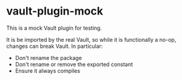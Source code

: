 # vault-plugin-mock

This is a mock Vault plugin for testing. 

It is be imported by the real Vault, so while it is functionally a no-op, changes can break Vault. In particular:

- Don't rename the package
- Don't rename or remove the exported constant
- Ensure it always compiles
